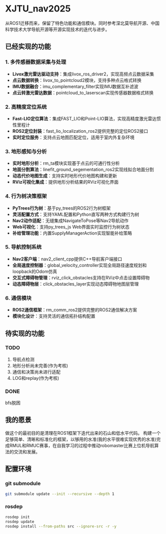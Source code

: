 # XJTU_nav2025

从ROS1迁移而来，保留了特色功能和通信模块。同时参考深北莫导航开源、中国科学技术大学导航开源等开源实现技术的迭代与进步。

## 已经实现的功能

### 1. 多传感器数据采集与处理
- **Livox激光雷达驱动支持**：集成livox_ros_driver2，实现高频点云数据采集
- **点云数据转换**：livox_to_pointcloud2模块，支持多种点云格式转换
- **IMU数据融合**：imu_complementary_filter实现IMU数据互补滤波
- **点云转激光雷达数据**：pointcloud_to_laserscan实现传感器数据格式转换

### 2. 高精度定位系统
- **Fast-LIO定位算法**：集成FAST_LIO和Point-LIO算法，实现高精度激光雷达惯性里程计
- **ROS2定位封装**：fast_lio_localization_ros2提供完整的定位ROS2接口
- **实时定位服务**：支持点云地图匹配定位，适用于室内外复杂环境

### 3. 地形感知与分析
- **实时地形分析**：rm_ta模块实现基于点云的可通行性分析
- **地面分割算法**：linefit_ground_segementation_ros2实现线拟合地面分割
- **动态代价地图生成**：支持实时地形代价地图构建和更新
- **RViz可视化集成**：提供地形分析结果的RViz可视化界面

### 4. 行为树决策框架
- **PyTrees行为树**：基于py_trees的ROS2行为树框架
- **灵活配置方式**：支持YAML配置和Python直写两种方式构建行为树
- **Nav2动作适配**：无缝集成NavigateToPose等Nav2导航动作
- **Web可视化**：支持py_trees_js Web界面实时监控行为树状态
- **补给管理功能**：内置SupplyManagerAction实现智能补给策略

### 5. 导航控制系统
- **Nav2客户端**：nav2_client_cpp提供C++导航客户端接口
- **全局速度控制器**：global_velocity_controller实现全局路径速度规划和loopback的Odom仿真
- **交互式障碍物管理**：rviz_click_obstacles支持在RViz中点击设置障碍物
- **动态障碍物层**：click_obstacles_layer实现动态障碍物地图层管理

### 6. 通信模块
- **ROS2通信框架**：rm_comm_ros2提供完整的ROS2通信解决方案
- **模块化设计**：支持灵活的通信拓扑结构配置

## 待实现的功能

### TODO
1. 导航点检测
2. 地形分析尚未完善(作为考核)
3. 通信和决策尚未进行适配
4. LOG和replay(作为考核)

### DONE

bfs脱困

## 我的愿景

做这个的最初目的是清理在ROS1框架下迭代出来的石山和低水平代码。
构建一个足够简单、清晰和标准化的框架，以够用的水准(我的水平很难实现优秀的水准)完成RMUL和RMUC赛事，在自我学习的过程中推动robomaster比赛上位机导航算法的交流和发展。

## 配置环境

### git submodule

```bash
git submodule update --init --recursive --depth 1
```

### rosdep 

```bash
rosdep init 
rosdep update
rosdep install --from-paths src --ignore-src -r -y  
```